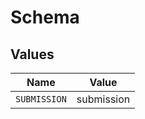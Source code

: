 # Schema


## Values

| Name         | Value        |
| ------------ | ------------ |
| `SUBMISSION` | submission   |